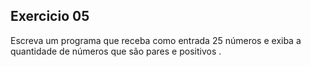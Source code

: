 ## Exercicio 05

Escreva um programa que receba como entrada 25 números e exiba a quantidade de números que são pares e positivos .

